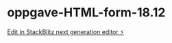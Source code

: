 # oppgave-HTML-form-18.12

[Edit in StackBlitz next generation editor ⚡️](https://stackblitz.com/~/github.com/OsteroyergoyJA/oppgave-HTML-form-18.12)